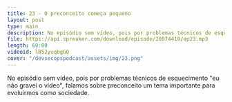 ```yaml
---
title: 23 - O preconceito começa pequeno
layout: post
type: main
description: No episódio sem vídeo, pois por problemas técnicos de esquecimento "eu não gravei o vídeo", falamos sobre preconceito um tema importante para evoluirmos como sociedade.
file: https://api.spreaker.com/download/episode/28974410/ep23.mp3
length: 60:00
videoid: lB52yuqbgGQ
cover: "/devsecopspodcast/assets/img/23.png"
---
```


No episódio sem vídeo, pois por problemas técnicos de esquecimento "eu não gravei o vídeo", falamos sobre preconceito um tema importante para evoluirmos como sociedade.